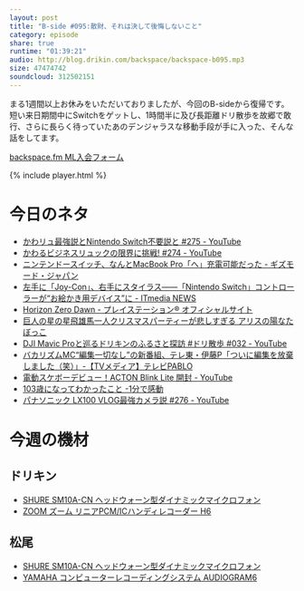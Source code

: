 ```yaml
---
layout: post
title: "B-side #095:散財、それは決して後悔しないこと"
category: episode
share: true
runtime: "01:39:21"
audio: http://blog.drikin.com/backspace/backspace-b095.mp3
size: 47474742
soundcloud: 312502151
---
```


まる1週間以上お休みをいただいておりましたが、今回のB-sideから復帰です。短い来日期間中にSwitchをゲットし、1時間半に及び長距離ドリ散歩を故郷で敢行、さらに長らく待っていたあのデンジャラスな移動手段が手に入った、そんな話をしてます。

[backspace.fm ML入会フォーム](http://backspace.us11.list-manage.com/subscribe?u=09c933bd3997c1d16dbed156a&id=84b6529b91)

{% include player.html %}

# 今日のネタ

* [かわリュ最強説とNintendo Switch不要説と #275 - YouTube](https://www.youtube.com/watch?v=PUdpl5TdgvQ)
* [かわるビジネスリュックの限界に挑戦! #274 - YouTube](https://www.youtube.com/watch?v=6EBa8T21zSk)
* [ニンテンドースイッチ、なんとMacBook Pro「へ」充電可能だった -  ギズモード・ジャパン](http://www.gizmodo.jp/2017/03/nintendo-switch-macbook-pro.html)
* [左手に「Joy-Con」、右手にスタイラス――「Nintendo Switch」コントローラーが“お絵かき用デバイス”に - ITmedia NEWS](http://www.itmedia.co.jp/news/articles/1703/10/news140.html)
* [Horizon Zero Dawn - プレイステーション® オフィシャルサイト](http://www.jp.playstation.com/scej/title/horizonzerodawn/)
* [巨人の星の星飛雄馬一人クリスマスパーティーが悲しすぎる  アリスの陽なたぼっこ](http://gentle-breeze.org/anime/9092/)
* [DJI Mavic Proと巡るドリキンのふるさと探訪 #ドリ散歩 #032 - YouTube](https://www.youtube.com/watch?v=xyMJk0oSVXI)
* [バカリズムMC“編集一切なし”の新番組、テレ東・伊藤P「ついに編集を放棄しました（笑）」-【TVメディア】テレビPABLO](https://pablo.click/tv/news/34770/)
* [電動スケボーデビュー！ACTON Blink Lite 開封 - YouTube](https://www.youtube.com/watch?v=JdwVGMEZ5IU&amp;t=358s)
* [103歳になってわかったこと -1分で感動](https://1kando.com/50417)
* [パナソニック LX100 VLOG最強カメラ説 #276 - YouTube](https://www.youtube.com/watch?v=pvvslyQspxs)

# 今週の機材

## ドリキン
* [SHURE  SM10A-CN ヘッドウォーン型ダイナミックマイクロフォン](http://amzn.to/1LXIGkV) 
* [ZOOM ズーム リニアPCM/ICハンディレコーダー H6](http://amzn.to/29BOo5n)

## 松尾
* [SHURE  SM10A-CN ヘッドウォーン型ダイナミックマイクロフォン](http://amzn.to/1LXIGkV) 
* [YAMAHA コンピューターレコーディングシステム AUDIOGRAM6](http://amzn.to/1Rsyq5W)
